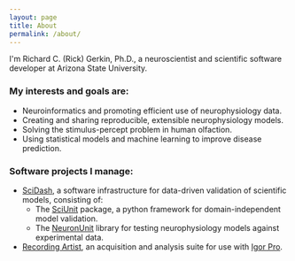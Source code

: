 ```yaml
---
layout: page
title: About
permalink: /about/
---
```


I'm Richard C. (Rick) Gerkin, Ph.D., a neuroscientist and scientific software developer at Arizona State University.  

### My interests and goals are:  

- Neuroinformatics and promoting efficient use of neurophysiology data.   
- Creating and sharing reproducible, extensible neurophysiology models.  
- Solving the stimulus-percept problem in human olfaction.
- Using statistical models and machine learning to improve disease prediction.

### Software projects I manage:

- [SciDash](http://www.scidash.org), a software infrastructure for data-driven validation of scientific models, consisting of:
  - The [SciUnit](https://github.com/scidash/sciunit) package, a python framework for domain-independent model validation. 
  - The [NeuronUnit](https://github.com/scidash/neuronunit) library for testing neurophysiology models against experimental data.  
- [Recording Artist](https://bitbucket.org/rgerkin/recording-artist), an acquisition and analysis suite for use with [Igor Pro](http://www.wavemetrics.com/products/igorpro/igorpro.htm).
